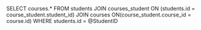SELECT courses.* FROM students JOIN courses_student ON (students.id = course_student.student_id) JOIN courses ON(course_student.course_id = course.id) WHERE students.id = @StudentID
